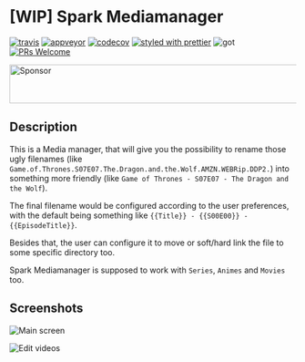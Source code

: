 # [WIP] Spark Mediamanager

[![travis](https://img.shields.io/travis/GabrielDuarteM/spark-mediamanager/master.svg)](https://travis-ci.org/GabrielDuarteM/spark-mediamanager)
[![appveyor](https://img.shields.io/appveyor/ci/gabrielduartem/spark-mediamanager/master.svg)](https://ci.appveyor.com/project/GabrielDuarteM/spark-mediamanager)
[![codecov](https://img.shields.io/codecov/c/github/GabrielDuarteM/spark-mediamanager.svg)](https://codecov.io/gh/GabrielDuarteM/spark-mediamanager)
[![styled with prettier](https://img.shields.io/badge/styled_with-prettier-ff69b4.svg)](https://github.com/prettier/prettier)
![got](https://img.shields.io/badge/valar-morghulis-brightgreen.svg)
[![PRs Welcome](https://img.shields.io/badge/PRs-welcome-brightgreen.svg?style=flat-square)](http://makeapullrequest.com)

<a target='_blank' rel='nofollow' href='https://app.codesponsor.io/link/RkdEqExiEGhtxGZTKJW3uDnk/GabrielDuarteM/spark-mediamanager'><img alt='Sponsor' width='888' height='68' src='https://app.codesponsor.io/embed/RkdEqExiEGhtxGZTKJW3uDnk/GabrielDuarteM/spark-mediamanager.svg' /></a>

## Description

This is a Media manager, that will give you the possibility to rename those ugly filenames (like `Game.of.Thrones.S07E07.The.Dragon.and.the.Wolf.AMZN.WEBRip.DDP2.`) into something more friendly (like `Game of Thrones - S07E07 - The Dragon and the Wolf`). 

The final filename would be configured according to the user preferences, with the default being something like `{{Title}} - {{S00E00}} - {{EpisodeTitle}}`.

Besides that, the user can configure it to move or soft/hard link the file to some specific directory too.

Spark Mediamanager is supposed to work with `Series`, `Animes` and `Movies` too.

## Screenshots

![Main screen](http://i.imgur.com/P33ZfDZ.jpg)

![Edit videos](http://i.imgur.com/qPKHeS9.jpg)
